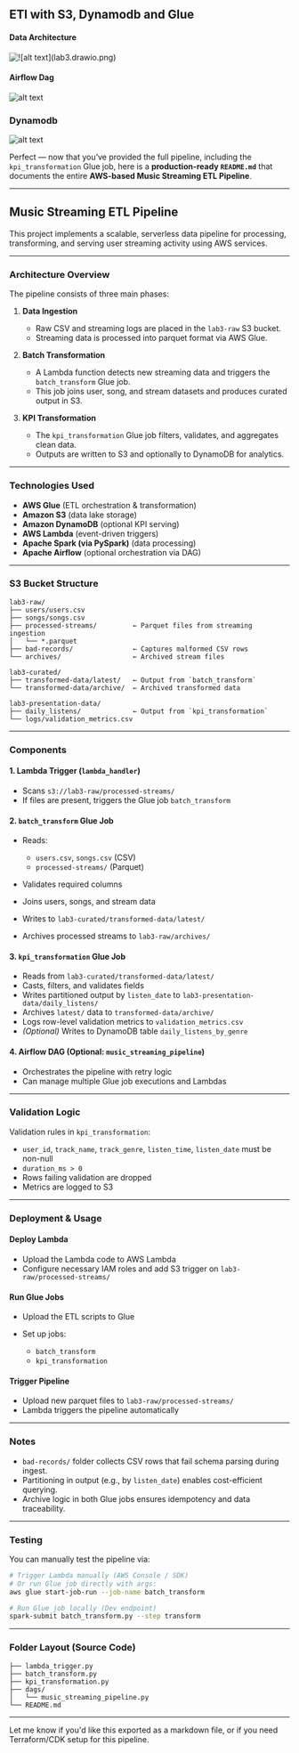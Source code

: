 ## ETl with S3, Dynamodb and Glue


#### Data Architecture

![!\[alt text\](lab3.drawio.png)](misc/data_architecture.drawio.png)

#### Airflow Dag

![alt text](misc/image.png)


### Dynamodb

![alt text](misc/image-1.png)


Perfect — now that you’ve provided the full pipeline, including the `kpi_transformation` Glue job, here is a **production-ready `README.md`** that documents the entire **AWS-based Music Streaming ETL Pipeline**.

---

## Music Streaming ETL Pipeline

This project implements a scalable, serverless data pipeline for processing, transforming, and serving user streaming activity using AWS services.

---

###  Architecture Overview

The pipeline consists of three main phases:

1. **Data Ingestion**

   * Raw CSV and streaming logs are placed in the `lab3-raw` S3 bucket.
   * Streaming data is processed into parquet format via AWS Glue.

2. **Batch Transformation**

   * A Lambda function detects new streaming data and triggers the `batch_transform` Glue job.
   * This job joins user, song, and stream datasets and produces curated output in S3.

3. **KPI Transformation**

   * The `kpi_transformation` Glue job filters, validates, and aggregates clean data.
   * Outputs are written to S3 and optionally to DynamoDB for analytics.

---

###  Technologies Used

* **AWS Glue** (ETL orchestration & transformation)
* **Amazon S3** (data lake storage)
* **Amazon DynamoDB** (optional KPI serving)
* **AWS Lambda** (event-driven triggers)
* **Apache Spark (via PySpark)** (data processing)
* **Apache Airflow** (optional orchestration via DAG)

---

###  S3 Bucket Structure

```
lab3-raw/
├── users/users.csv
├── songs/songs.csv
├── processed-streams/         ← Parquet files from streaming ingestion
│   └── *.parquet
├── bad-records/               ← Captures malformed CSV rows
└── archives/                  ← Archived stream files

lab3-curated/
├── transformed-data/latest/   ← Output from `batch_transform`
└── transformed-data/archive/  ← Archived transformed data

lab3-presentation-data/
├── daily_listens/             ← Output from `kpi_transformation`
└── logs/validation_metrics.csv
```

---

### Components

#### 1. Lambda Trigger (`lambda_handler`)

* Scans `s3://lab3-raw/processed-streams/`
* If files are present, triggers the Glue job `batch_transform`

#### 2. `batch_transform` Glue Job

* Reads:

  * `users.csv`, `songs.csv` (CSV)
  * `processed-streams/` (Parquet)
* Validates required columns
* Joins users, songs, and stream data
* Writes to `lab3-curated/transformed-data/latest/`
* Archives processed streams to `lab3-raw/archives/`

#### 3. `kpi_transformation` Glue Job

* Reads from `lab3-curated/transformed-data/latest/`
* Casts, filters, and validates fields
* Writes partitioned output by `listen_date` to `lab3-presentation-data/daily_listens/`
* Archives `latest/` data to `transformed-data/archive/`
* Logs row-level validation metrics to `validation_metrics.csv`
* *(Optional)* Writes to DynamoDB table `daily_listens_by_genre`

#### 4. Airflow DAG (Optional: `music_streaming_pipeline`)

* Orchestrates the pipeline with retry logic
* Can manage multiple Glue job executions and Lambdas

---

### Validation Logic

Validation rules in `kpi_transformation`:

* `user_id`, `track_name`, `track_genre`, `listen_time`, `listen_date` must be non-null
* `duration_ms > 0`
* Rows failing validation are dropped
* Metrics are logged to S3

---

###  Deployment & Usage

#### Deploy Lambda

* Upload the Lambda code to AWS Lambda
* Configure necessary IAM roles and add S3 trigger on `lab3-raw/processed-streams/`

#### Run Glue Jobs

* Upload the ETL scripts to Glue
* Set up jobs:

  * `batch_transform`
  * `kpi_transformation`

#### Trigger Pipeline

* Upload new parquet files to `lab3-raw/processed-streams/`
* Lambda triggers the pipeline automatically

---

###  Notes

* `bad-records/` folder collects CSV rows that fail schema parsing during ingest.
* Partitioning in output (e.g., by `listen_date`) enables cost-efficient querying.
* Archive logic in both Glue jobs ensures idempotency and data traceability.

---

###  Testing

You can manually test the pipeline via:

```bash
# Trigger Lambda manually (AWS Console / SDK)
# Or run Glue job directly with args:
aws glue start-job-run --job-name batch_transform

# Run Glue job locally (Dev endpoint)
spark-submit batch_transform.py --step transform
```

---

### Folder Layout (Source Code)

```
├── lambda_trigger.py
├── batch_transform.py
├── kpi_transformation.py
├── dags/
│   └── music_streaming_pipeline.py
└── README.md
```

---

Let me know if you'd like this exported as a markdown file, or if you need Terraform/CDK setup for this pipeline.
